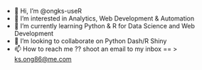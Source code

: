 - 👋 Hi, I’m @ongks-useR
- 👀 I’m interested in Analytics, Web Development & Automation
- 🌱 I’m currently learning Python & R for Data Science and Web Development
- 💞️ I’m looking to collaborate on Python Dash/R Shiny
- 📫 How to reach me ?? shoot an email to my inbox == > ks.ong86@me.com

<!---
ongks-useR/ongks-useR is a ✨ special ✨ repository because its `README.md` (this file) appears on your GitHub profile.
You can click the Preview link to take a look at your changes.
--->
